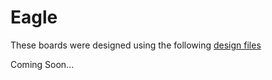 # Eagle

These boards were designed using the following [design files](../../template/eagle/)

Coming Soon...


